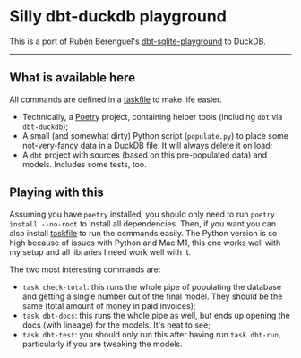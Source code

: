 # Silly dbt-duckdb playground

This is a port of Rubén Berenguel's [dbt-sqlite-playground](https://github.com/rberenguel/dbt-sqlite-playground) to DuckDB.


---


## What is available here

All commands are defined in a [taskfile](https://taskfile.dev) to make life easier.

- Technically, a [Poetry](http://python-poetry.org) project, containing helper tools (including `dbt` via `dbt-duckdb`);
- A small (and somewhat dirty) Python script (`populate.py`) to place some not-very-fancy data in a DuckDB file. It will always delete it on load;
- A `dbt` project with sources (based on this pre-populated data) and models. Includes some tests, too.

## Playing with this

Assuming you have `poetry` installed, you should only need to run 
`poetry install --no-root` to install all dependencies. Then, if you want you can also install [taskfile](https://taskfile.dev) to run the commands easily. The Python version is so high because of issues with Python and Mac M1, this one works well with my setup and all libraries I need work well with it.

The two most interesting commands are:
- `task check-total`: this runs the whole pipe of populating the database and getting a single number out of the final model. They should be the same (total amount of money in paid invoices);
- `task dbt-docs`: this runs the whole pipe as well, but ends up opening the docs (with lineage) for the models. It's neat to see;
- `task dbt-test`: you should only run this after having run `task dbt-run`, particularly if you are tweaking the models.
